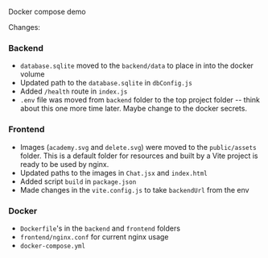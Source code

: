 Docker compose demo

Changes:
### Backend
- `database.sqlite` moved to the `backend/data` to place in into the docker volume
- Updated path to the `database.sqlite` in `dbConfig.js`
- Added `/health` route in `index.js`
- `.env` file was moved from `backend` folder to the top project folder -- 
  think about this one more time later. Maybe change to the docker secrets. 

### Frontend
- Images (`academy.svg` and `delete.svg`) were moved to the `public/assets` folder.
  This is a default folder for resources and built by a Vite project is ready to be used by nginx.
- Updated paths to the images in `Chat.jsx` and `index.html`
- Added script `build` in `package.json`
- Made changes in the `vite.config.js` to take `backendUrl` from the env

### Docker
- `Dockerfile`'s in the `backend` and `frontend` folders
- `frontend/nginx.conf` for current nginx usage
- `docker-compose.yml`